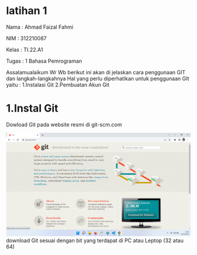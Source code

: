 # latihan 1
Nama    : Ahmad Faizal Fahmi

NIM     : 312210087

Kelas   : TI.22.A1

Tugas   : 1 Bahasa Pemrograman

Assalamualaikum Wr Wb
berikut ini akan di jelaskan cara penggunaan GIT dan langkah-langkahnya
Hal yang perlu diperhatikan untuk penggunaan GIt yaitu :
1.Instalasi Git
2.Pembuatan Akun Git

# 1.Instal Git
Dowload Git pada website resmi di git-scm.com

![Gambar 4](screnshoot/4.png)
download Git sesuai dengan bit yang terdapat di PC atau Leptop (32 atau 64)
